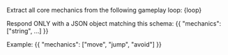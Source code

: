 Extract all core mechanics from the following gameplay loop: {loop}

Respond ONLY with a JSON object matching this schema:
{{
  "mechanics": ["string", ...]
}}

Example:
{{
  "mechanics": ["move", "jump", "avoid"]
}}

